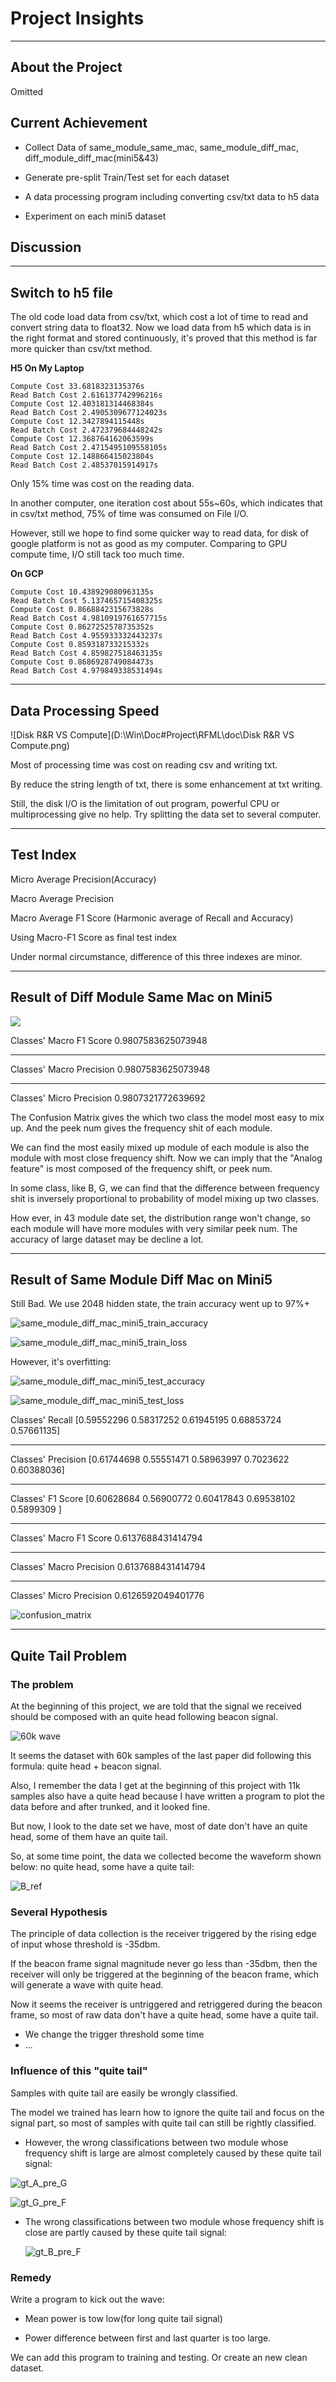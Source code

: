 # **Project  Insights**

***

## About  the  Project
Omitted



## Current Achievement

* Collect Data of same_module_same_mac, same_module_diff_mac, diff_module_diff_mac(mini5&43)
* Generate pre-split Train/Test set  for each dataset
* A data processing program including converting csv/txt data to h5 data

* Experiment on each mini5 dataset




##  Discussion

***

## Switch to h5 file

The old code load data from csv/txt, which cost a lot of time to read and convert string data to float32. Now we load data from h5 which data is in the right format and stored continuously, it's proved that this method is far more quicker than csv/txt method.

**H5 On My Laptop**

```
Compute Cost 33.6818323135376s
Read Batch Cost 2.616137742996216s
Compute Cost 12.403181314468384s
Read Batch Cost 2.4905309677124023s
Compute Cost 12.3427894115448s
Read Batch Cost 2.472379684448242s
Compute Cost 12.368764162063599s
Read Batch Cost 2.4715495109558105s
Compute Cost 12.148866415023804s
Read Batch Cost 2.48537015914917s
```

Only 15% time was cost on the reading data.

In another computer, one iteration cost about 55s~60s, which indicates that in csv/txt method, 75% of time was consumed on File I/O.

However, still we hope to find some quicker way to read data, for disk of google platform is not as good as my computer. Comparing to GPU compute time, I/O still tack too much time.

**On GCP**

```
Compute Cost 10.438929080963135s
Read Batch Cost 5.137465715408325s
Compute Cost 0.8668842315673828s
Read Batch Cost 4.9810919761657715s
Compute Cost 0.8627252578735352s
Read Batch Cost 4.955933332443237s
Compute Cost 0.859318733215332s
Read Batch Cost 4.859827518463135s
Compute Cost 0.8686928749084473s
Read Batch Cost 4.979849338531494s
```



***

## Data Processing Speed

![Disk R&R VS Compute](D:\Win\Doc\#Project\RFML\doc\Disk R&R VS Compute.png)

Most of processing time was cost on reading csv and writing txt.

By reduce the string length of txt, there is some enhancement at txt writing.

Still, the disk I/O is the limitation of out program, powerful CPU or multiprocessing give no help. Try splitting the data set to several computer.



***

## Test Index

Micro Average Precision(Accuracy)

Macro Average Precision

Macro Average F1 Score (Harmonic average of Recall and Accuracy) 

Using Macro-F1 Score as final test index

Under normal circumstance, difference of this three indexes are minor.



***
## Result of  Diff Module Same Mac on Mini5

![](.\doc\diff_module_same_mac_mini5_final_test_result.png)

Classes' Macro F1 Score
0.9807583625073948

---

Classes' Macro Precision
0.9807583625073948

***

Classes' Micro Precision
0.9807321772639692



The Confusion Matrix gives the which two class the model most easy to mix up. And the peek num gives the frequency shit of each module.

We can find the most easily mixed up module of each module is also the module with most close frequency shift. Now we can imply that the "Analog feature" is most composed of the frequency shift, or peek num.

In some class, like B, G, we can find that the difference between frequency shit is inversely proportional to  probability of model mixing up two classes.

How ever, in 43 module date set, the distribution range won't change, so each module will have more modules with very similar peek num. The accuracy of large dataset may be decline a lot.



***

## Result of  Same Module Diff Mac on Mini5

Still Bad. We use 2048 hidden state, the train accuracy went up to 97%+

![same_module_diff_mac_mini5_train_accuracy](.\doc\same_module_diff_mac_mini5_train_accuracy.png)

![same_module_diff_mac_mini5_train_loss](.\doc\same_module_diff_mac_mini5_train_loss.png)

However, it's overfitting:

![same_module_diff_mac_mini5_test_accuracy](.\doc\same_module_diff_mac_mini5_test_accuracy.png)

![same_module_diff_mac_mini5_test_loss](.\doc\same_module_diff_mac_mini5_test_loss.png)

Classes' Recall
[0.59552296 0.58317252 0.61945195 0.68853724 0.57661135]

**************************************
Classes' Precision
[0.61744698 0.55551471 0.58963997 0.7023622  0.60388036]
**************************************
Classes' F1 Score
[0.60628684 0.56900772 0.60417843 0.69538102 0.5899309 ]
**************************************
Classes' Macro F1 Score
0.6137688431414794

**************************************
Classes' Macro Precision
0.6137688431414794
**************************************
Classes' Micro Precision
0.6126592049401776

![confusion_matrix](.\python\log\tf.h5data.same_module_diff_mac.LSTM.log\final_test_result\confusion_matrix.png)



***

## Quite Tail Problem

### The problem

At the beginning of this project, we are told that the signal we received should be composed with an quite head following beacon signal.

![60k wave](.\doc\60k_old_sample_wave.jpg)

It seems the dataset with 60k samples of the last paper did following this formula: quite head + beacon signal.

Also, I remember the data I get at the beginning of this project with 11k samples also have a quite head because I have written a program to plot the data before and after trunked, and it looked fine.

But now, I look to the date set we have, most of date don't have an quite head, some of them have an quite tail.

So, at some time point, the data we collected become the waveform shown below: no quite head, some have a quite tail:

![B_ref](D:\Win\Doc\#Project\RFML\doc\diff_module_same_mac_inspect\B_ref.png)

### Several Hypothesis

The principle of data collection is the receiver triggered by the rising edge of input whose threshold is -35dbm.

If the beacon frame signal magnitude never go less than -35dbm, then the receiver will only be triggered at the beginning of the beacon frame, which will generate a wave with quite head.

Now it seems the receiver is untriggered and retriggered during the beacon frame, so most of raw data don't have a quite head, some have a quite tail.

* We change the trigger threshold some time
* ...

### Influence of this "quite tail"

Samples with quite tail are easily be wrongly classified.

The model we trained has learn how to ignore the quite tail and focus on the signal part, so most of samples with quite tail can still be rightly classified.

* However, the wrong classifications between two module whose frequency shift is large are almost completely caused by these quite tail signal:

![gt_A_pre_G](D:\Win\Doc\#Project\RFML\doc\diff_module_same_mac_inspect\gt_A_pre_G.png)

![gt_G_pre_F](D:\Win\Doc\#Project\RFML\doc\diff_module_same_mac_inspect\gt_G_pre_F.png)

* The wrong classifications between two module whose frequency shift is close are partly caused by these quite tail signal:

  ![gt_B_pre_F](doc/diff_module_same_mac_inspect/gt_B_pre_F.png)

### Remedy

Write a program to kick out the wave:

* Mean power is tow low(for long quite tail signal)

* Power difference between first and last quarter is too large.

We can add this program to training and testing. Or create an new clean dataset.
